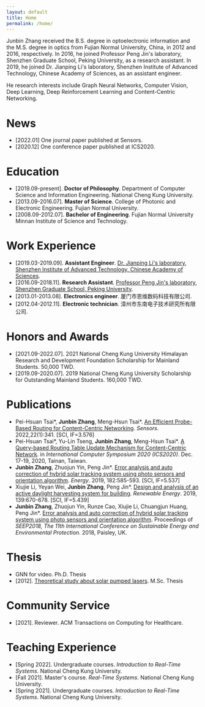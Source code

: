 ```yaml
---
layout: default
title: Home
permalink: /home/
---
```

Junbin Zhang received the B.S. degree in optoelectronic information and the M.S. degree in optics from Fujian Normal 
University, China, in 2012 and 2016, respectively. In 2016, he joined Professor Peng Jin's laboratory, Shenzhen Graduate
School, Peking University, as a research assistant. In 2019, he joined Dr. Jianping Li's laboratory, Shenzhen Institute
of Advanced Technology, Chinese Academy of Sciences, as an assistant engineer.

He research interests include Graph Neural Networks, Computer Vision, Deep Learning, Deep Reinforcement Learning and 
Content-Centric Networking.
# **News**  
- [2022.01] One journal paper published at Sensors.  
- [2020.12] One conference paper published at ICS2020.
# **Education**
- [2019.09-present]. **Doctor of Philosophy**. Department of Computer Science and Information Engineering. National Cheng Kung University.
- [2013.09-2016.07]. **Master of Science**. College of Photonic and Electronic Engineering. Fujian Normal University.
- [2008.09-2012.07]. **Bachelor of Engineering**. Fujian Normal University Minnan Institute of Science and Technology.
# **Work Experience**
- [2019.03-2019.09]. **Assistant Engineer**. [Dr. Jianping Li's laboratory](http://coet.siat.ac.cn/), [Shenzhen Institute of Advanced Technology, Chinese Academy of Sciences](http://www.siat.ac.cn/).
- [2016.09-2018.11]. **Research Assistant**. [Professor Peng Jin's laboratory](https://web.pkusz.edu.cn/lighting/), [Shenzhen Graduate School, Peking University](https://www.pkusz.edu.cn/).
- [2013.01-2013.08]. **Electronics engineer**. 厦门市恩维数码科技有限公司.
- [2012.04-2012.11]. **Electronic technician**. 漳州市东南电子技术研究所有限公司.  
# **Honors and Awards**
- [2021.09-2022.07]. 2021 National Cheng Kung University Himalayan Research and Development Foundation Scholarship for Mainland Students. 50,000 TWD.
- [2019.09-2020.07]. 2019 National Cheng Kung University Scholarship for Outstanding Mainland Students. 160,000 TWD.
# **Publications**
- Pei-Hsuan Tsai*, **Junbin Zhang**, Meng-Hsun Tsai*. [An Efficient Probe-Based Routing for Content-Centric Networking](https://doi.org/10.3390/s22010341). 
  _Sensors_. 2022,22(1):341. [SCI, IF=3.576]
- Pei-Hsuan Tsai*, Yu-Lin Tseng, **Junbin Zhang**, Meng-Hsun Tsai*. [A Query-based Routing Table Update Mechanism for Content-Centric Network](https://doi.org/10.1109/ICS51289.2020.00060).
  in _International Computer Symposium 2020 (ICS2020)_. Dec. 17-19, 2020, Tainan, Taiwan.
- **Junbin Zhang**, Zhuojun Yin, Peng Jin*. [Error analysis and auto correction of hybrid solar tracking system using photo sensors and orientation algorithm](https://doi.org/10.1016/j.energy.2019.06.032). _Energy_. 2019, 182:585-593. [SCI, IF=5.537]
- Xiujie Li, Yeyan Wei, **Junbin Zhang**, Peng Jin*. [Design and analysis of an active daylight harvesting system for building](https://doi.org/10.1016/j.renene.2019.02.097). _Renewable Energy_. 2019, 139:670-678. [SCI, IF=5.439]
- **Junbin Zhang**, Zhuojun Yin, Runze Cao, Xiujie Li, Chuangjun Huang, Peng Jin*. [Error analysis and auto correction of hybrid solar tracking system using photo sensors and orientation algorithm](). Proceedings of _SEEP2018, The 11th International Conference on Sustainable Energy and Environmental Protection_. 2018, Paisley, UK.
# **Thesis**
- GNN for video. Ph.D. Thesis
- [2012]. [Theoretical study about solar pumped lasers](https://cdmd.cnki.com.cn/Article/CDMD-10394-1017024512.htm). M.Sc. Thesis
# **Community Service**
- [2021]. Reviewer. ACM Transactions on Computing for Healthcare.
# **Teaching Experience**
- [Spring 2022]. Undergraduate courses. _Introduction to Real-Time Systems_. National Cheng Kung University.
- [Fall 2021]. Master's course. _Real-Time Systems_. National Cheng Kung University.
- [Spring 2021]. Undergraduate courses. _Introduction to Real-Time Systems_. National Cheng Kung University.
